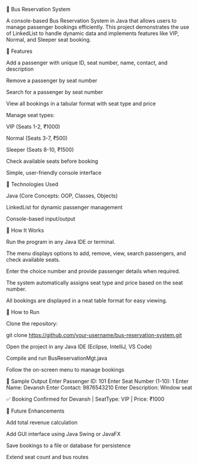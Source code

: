 🚌 Bus Reservation System

A console-based Bus Reservation System in Java that allows users to manage passenger bookings efficiently. This project demonstrates the use of LinkedList to handle dynamic data and implements features like VIP, Normal, and Sleeper seat booking.

🔹 Features

Add a passenger with unique ID, seat number, name, contact, and description

Remove a passenger by seat number

Search for a passenger by seat number

View all bookings in a tabular format with seat type and price

Manage seat types:

VIP (Seats 1-2, ₹1000)

Normal (Seats 3-7, ₹500)

Sleeper (Seats 8-10, ₹1500)

Check available seats before booking

Simple, user-friendly console interface

🔹 Technologies Used

Java (Core Concepts: OOP, Classes, Objects)

LinkedList for dynamic passenger management

Console-based input/output

🔹 How It Works

Run the program in any Java IDE or terminal.

The menu displays options to add, remove, view, search passengers, and check available seats.

Enter the choice number and provide passenger details when required.

The system automatically assigns seat type and price based on the seat number.

All bookings are displayed in a neat table format for easy viewing.

🔹 How to Run

Clone the repository:

git clone https://github.com/your-username/bus-reservation-system.git


Open the project in any Java IDE (Eclipse, IntelliJ, VS Code)

Compile and run BusReservationMgt.java

Follow the on-screen menu to manage bookings

🔹 Sample Output
Enter Passenger ID: 101
Enter Seat Number (1-10): 1
Enter Name: Devansh
Enter Contact: 9876543210
Enter Description: Window seat

✅ Booking Confirmed for Devansh | SeatType: VIP | Price: ₹1000

🔹 Future Enhancements

Add total revenue calculation

Add GUI interface using Java Swing or JavaFX

Save bookings to a file or database for persistence

Extend seat count and bus routes
